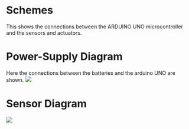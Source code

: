 Schemes
==
This shows the connections between the ARDUINO UNO microcontroller and the sensors and actuators.

Power-Supply Diagram
==
Here the connections between the batteries and the arduino UNO are shown.
![](https://github.com/TheRoboticClan/Autonomus1/blob/main/schemes/Power-Supply%20Diagram.png)

Sensor Diagram
==
![](https://github.com/TheRoboticClan/Autonomus1/blob/main/schemes/Sensor%20Diagram.png)

